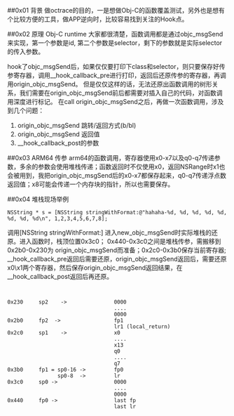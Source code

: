 ##0x01 背景
做octrace的目的，一是想做Obj-C的函数覆盖测试，另外也是想有个比较方便的工具，做APP逆向时，比较容易找到关注的Hook点。

##0x02 原理
Obj-C runtime 大家都很清楚，函数调用都是通过objc_msgSend来实现，第一个参数是id, 第二个参数是selector，剩下的参数就是实际selector的传入参数。

hook了objc\_msgSend后，如果仅仅要打印下class和selector，则只要保存好传参寄存器，调用\_\_hook\_callback\_pre进行打印，返回后还原传参的寄存器，再调用origin\_objc\_msgSend。
但是仅仅这样的话，无法还原出函数调用的树形关系，我们需要在origin\_objc_msgSend前后都需要对插入自己的代码，对函数调用深度进行标记。
在call origin\_objc\_msgSend之后，再做一次函数调用，涉及到几个问题：

1. origin\_objc_msgSend 跳转/返回方式(b/bl)
2. origin\_objc_msgSend 返回值
3. \_\_hook\_callback\_post的参数

##0x03 ARM64 传参
arm64的函数调用，寄存器使用x0-x7以及q0-q7传递参数，多余的参数会使用堆栈传递；函数返回时不仅使用x0，返回NSRange时x1也会被用到，我把origin\_objc_msgSend后的x0-x7都保存起来，q0-q7传递浮点数返回值；x8可能会传递一个内存块的指针，所以也需要保存。


##0x04 堆栈现场举例

````
NSString * s = [NSString stringWithFormat:@"hahaha-%d, %d, %d, %d, %d, %d, %d, %d\n", 1,2,3,4,5,6,7,8];

````

调用[NSString stringWithFormat:] 进入new\_objc_msgSend时实际堆栈的还原。进入函数时，栈顶位置0x3c0； 0x440-0x3c0之间是堆栈传参，需搬移到0x2b0-0x230为 origin\_objc\_msgSend而准备；0x2c0-0x3b0保存当前寄存器; \_\_hook\_callback\_pre返回后需要还原，origin\_objc\_msgSend返回后，需要还原x0\x1两个寄存器，然后保存origin\_objc\_msgSend返回结果，在\_\_hook\_callback\_post返回后再还原。


````

    
0x230     sp2    ->               0000
                                  ....
                                  0000
0x2b0     fp2  ->                 fp1
                                  lr1 (local_return)
0x2c0     sp1    ->               x0
                                  ....
                                  x13
                                  q0
                                  ....
                                  q7
0x3b0     fp1 = sp0-16 ->         fp0
                sp0-8  ->         lr                    
0x3c0     sp0 ->                  0000
                                  ....
                                  0000
0x440     fp0 ->                  last fp
                                  last lr 
````